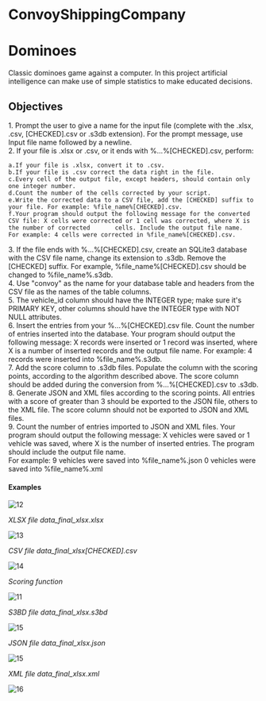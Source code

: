 # ConvoyShippingCompany
# Dominoes
Classic dominoes game against a computer.
In this project artificial intelligence can make use of simple statistics to make educated decisions. 

<h2>Objectives</h2>

<div style=”margin-left:20px;”>1. Prompt the user to give a name for the input file (complete with the .xlsx, .csv, [CHECKED].csv or .s3db extension). For the prompt message, use Input file name followed by a newline.</div>  



<div style=”margin-left:20px;”>2. If your file is .xlsx or .csv, or it ends with %...%[CHECKED].csv, perform:</div>

    a.If your file is .xlsx, convert it to .csv.
    b.If your file is .csv correct the data right in the file.
    c.Every cell of the output file, except headers, should contain only one integer number.
    d.Count the number of the cells corrected by your script.
    e.Write the corrected data to a CSV file, add the [CHECKED] suffix to your file. For example: %file_name%[CHECKED].csv.
    f.Your program should output the following message for the converted CSV file: X cells were corrected or 1 cell was corrected, where X is the number of corrected       cells. Include the output file name.
    For example: 4 cells were corrected in %file_name%[CHECKED].csv.


<div style=”margin-left:20px;”>3. If the file ends with %...%[CHECKED].csv, create an SQLite3 database with the CSV file name, change its extension to .s3db. Remove the [CHECKED] suffix. For example, %file_name%[CHECKED].csv should be changed to %file_name%.s3db.</div>


<div style=”margin-left:20px;”>4. Use "convoy" as the name for your database table and headers from the CSV file as the names of the table columns.</div>

<div style=”margin-left:20px;”>5. The vehicle_id column should have the INTEGER type; make sure it's PRIMARY KEY, other columns should have the INTEGER type with NOT NULL attributes.</div>

<div style=”margin-left:20px;”>6. Insert the entries from your %...%[CHECKED].csv file. Count the number of entries inserted into the database.
    Your program should output the following message: X records were inserted or 1 record was inserted, where X is a number of inserted records and the output file         name. For example: 4 records were inserted into %file_name%.s3db.</div>
    
<div style=”margin-left:20px;”>7. Add the score column to .s3db files. Populate the column with the scoring points, according to the algorithm described above. The score column should be added during the conversion from %...%[CHECKED].csv to .s3db.</div>

<div style=”margin-left:20px;”>8. Generate JSON and XML files according to the scoring points. All entries with a score of greater than 3 should be exported to the JSON file, others to the XML file. The score column should not be exported to JSON and XML files.</div>

<div style=”margin-left:20px;”>9. Count the number of entries imported to JSON and XML files.
    Your program should output the following message: X vehicles were saved or 1 vehicle was saved, where X is the number of inserted entries. The program should           include the output file name.</div> For example: 9 vehicles were saved into %file_name%.json
                                               0 vehicles were saved into %file_name%.xml</div>

<h4>Examples</h4>

![12](https://user-images.githubusercontent.com/93375843/188939540-560ead20-7fcd-4f3e-94b5-6615abf897ca.jpg)

<em>XLSX file data_final_xlsx.xlsx</em>

![13](https://user-images.githubusercontent.com/93375843/188939566-0c00be29-3685-483f-898f-e90dd8767afa.jpg)

<em>CSV file data_final_xlsx[CHECKED].csv</em>

![14](https://user-images.githubusercontent.com/93375843/188939586-421dbaf0-72a7-43c7-9f91-7c612351c021.jpg)

<em>Scoring function</em>

![11](https://user-images.githubusercontent.com/93375843/188939612-86971aa6-65f1-4b61-8554-7dded9613aa3.jpg)

<em>S3BD file data_final_xlsx.s3bd</em>

![15](https://user-images.githubusercontent.com/93375843/188940638-db228404-b897-4784-a4c9-06bd49d2853a.jpg)

<em>JSON file data_final_xlsx.json</em>

![15](https://user-images.githubusercontent.com/93375843/188941300-132999dc-22d8-420f-b4d8-58ab9fca19d6.jpg)

<em>XML file data_final_xlsx.xml</em>

![16](https://user-images.githubusercontent.com/93375843/188941392-e4ac4dce-a7ff-4649-95f8-22ffcd351cd8.jpg)






